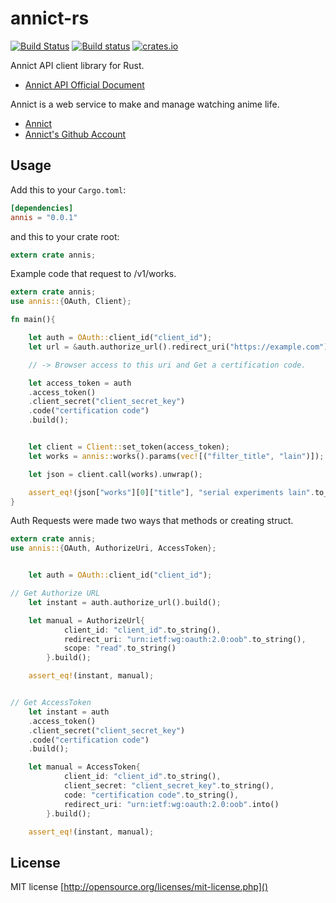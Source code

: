 annict-rs
==============
[![Build Status](https://travis-ci.com/totechite/annict-rs.svg?branch=master)](https://travis-ci.com/totechite/annict-rs)
[![Build status](https://ci.appveyor.com/api/projects/status/f39tjurl4m7ggkch?svg=true)](https://ci.appveyor.com/project/totechite/annict-rs)
[![crates.io](https://img.shields.io/crates/v/annis.svg)](https://crates.io/crates/annis)     

Annict API client library for Rust. 

- [Annict API Official Document](https://docs.annict.com/)


Annict is a web service to make and manage watching anime life.   
- [Annict](https://annict.com) 
- [Annict's Github Account](https://github.com/annict)  


Usage
--------------
Add this to your `Cargo.toml`:   
```toml
[dependencies]
annis = "0.0.1"
```
and this to your crate root:   
```rust
extern crate annis;
```

Example code that request to /v1/works.   
```rust
extern crate annis;
use annis::{OAuth, Client};

fn main(){

	let auth = OAuth::client_id("client_id");
	let url = &auth.authorize_url().redirect_uri("https://example.com").scope("read+write").build();

	// -> Browser access to this uri and Get a certification code.

	let access_token = auth
	.access_token()
	.client_secret("client_secret_key")
	.code("certification code")
	.build();


	let client = Client::set_token(access_token);
	let works = annis::works().params(vec![("filter_title", "lain")]);

	let json = client.call(works).unwrap();

	assert_eq!(json["works"][0]["title"], "serial experiments lain".to_string());
}
```


Auth Requests were made two ways that methods or creating struct.   
```rust
extern crate annis;
use annis::{OAuth, AuthorizeUri, AccessToken};


	let auth = OAuth::client_id("client_id");

// Get Authorize URL
	let instant = auth.authorize_url().build();

	let manual = AuthorizeUrl{
			client_id: "client_id".to_string(),
			redirect_uri: "urn:ietf:wg:oauth:2.0:oob".to_string(),
			scope: "read".to_string()
		}.build();

	assert_eq!(instant, manual);


// Get AccessToken
	let instant = auth
	.access_token()
	.client_secret("client_secret_key")
	.code("certification code")
	.build();

    let manual = AccessToken{
    		client_id: "client_id".to_string(),
    		client_secret: "client_secret_key".to_string(),
    		code: "certification code".to_string(),
    		redirect_uri: "urn:ietf:wg:oauth:2.0:oob".into()
    	}.build();

	assert_eq!(instant, manual);
```


License
----------------------------
MIT license 
[http://opensource.org/licenses/mit-license.php]()